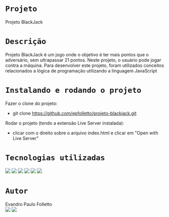 # `Projeto`
Projeto BlackJack

# `Descrição`
Projeto BlackJack é um jogo onde o objetivo é ter mais pontos que o adversário, sem ultrapassar 21 pontos. Neste projeto, o usuário pode jogar contra a máquina.
Para desenvolver este projeto, foram utilizados conceitos relacionados a lógica de programação utilizando a linguagem JavaScript

# `Instalando e rodando o projeto`
Fazer o clone do projeto:
- git clone https://github.com/epfolletto/projeto-blackjack.git

Rodar o projeto (tendo a extensão Live Server instalada):
- clicar com o direito sobre o arquivo index.html e clicar em "Open with Live Server"

# `Tecnologias utilizadas`
<div>
<img src="https://img.shields.io/badge/Visual_Studio_Code-0078D4?style=for-the-badge&logo=visual%20studio%20code&logoColor=white">
<img src="https://img.shields.io/badge/JavaScript-F7DF1E?style=for-the-badge&logo=javascript&logoColor=black">
<img src="https://img.shields.io/badge/HTML5-E34F26?style=for-the-badge&logo=html5&logoColor=white">
<img src="https://img.shields.io/badge/GIT-E44C30?style=for-the-badge&logo=git&logoColor=white">
<img src="https://img.shields.io/badge/GitHub-100000?style=for-the-badge&logo=github&logoColor=white">
<img src="https://img.shields.io/badge/Markdown-000000?style=for-the-badge&logo=markdown&logoColor=white">
</div>

# `Autor`
Evandro Paulo Folletto
</br>
<a href="https://www.linkedin.com/in/evandrofolletto/"><img src="https://img.shields.io/badge/LinkedIn-0077B5?style=for-the-badge&logo=linkedin&logoColor=white"></a> <a href="https://github.com/epfolletto"><img src="https://img.shields.io/badge/GitHub-100000?style=for-the-badge&logo=github&logoColor=white"></a> 
</br>
